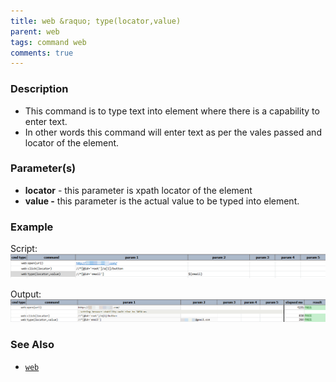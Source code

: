 ```yaml
---
title: web &raquo; type(locator,value)
parent: web
tags: command web
comments: true
---
```


### Description

- This command is to type text into element where there is a capability to enter text.
- In other words this command will enter text as per the vales passed and locator of the element.

### Parameter(s)

- **locator** - this parameter is xpath locator of the element
- **value -**  this parameter is the actual value to be typed into element.

### Example

Script:<br/>
![](image/type_01.png)

Output:<br/>
![](image/type_02.png)

### See Also

- [`web`](index)